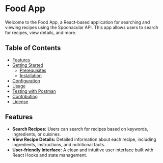 # Food App

Welcome to the Food App, a React-based application for searching and viewing recipes using the Spoonacular API. This app allows users to search for recipes, view details, and more.

## Table of Contents

- [Features](#features)
- [Getting Started](#getting-started)
  - [Prerequisites](#prerequisites)
  - [Installation](#installation)
- [Configuration](#configuration)
- [Usage](#usage)
- [Testing with Postman](#testing-with-postman)
- [Contributing](#contributing)
- [License](#license)

## Features

- **Search Recipes:** Users can search for recipes based on keywords, ingredients, or cuisines.
- **View Recipe Details:** Detailed information about each recipe, including ingredients, instructions, and nutritional facts.
- **User-friendly Interface:** A clean and intuitive user interface built with React Hooks and state management.
